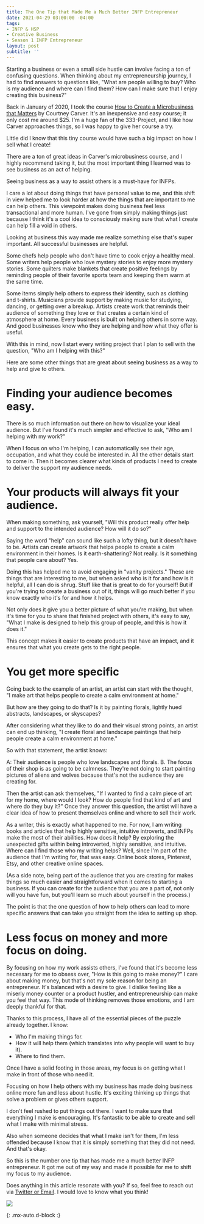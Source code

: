 ```yaml
---
title: The One Tip that Made Me a Much Better INFP Entrepreneur
date: 2021-04-29 03:00:00 -04:00
tags:
- INFP & HSP
- Creative Business
- Season 1 INFP Entrepreneur
layout: post
subtitle: ''
---
```


Starting a business or even a small side hustle can involve facing a ton of confusing questions. When thinking about my entrepreneurship journey, I had to find answers to questions like,  "What are people willing to buy? Who is my audience and where can I find them? How can I make sure that I enjoy creating this business?"

Back in January of 2020, I took the course [How to Create a Microbusiness that Matters](https://bemorewithless.com/micro/) by Courtney Carver. It's an inexpensive and easy course; it only cost me around $25. I'm a huge fan of the 333-Project, and I like how Carver approaches things, so I was happy to give her course a try.

Little did I know that this tiny course would have such a big impact on how I sell what I create!

There are a ton of great ideas in Carver's microbusiness course, and I highly recommend taking it, but the most important thing I learned was to see business as an act of helping.

Seeing business as a way to assist others is a must-have for INFPs.

I care a lot about doing things that have personal value to me, and this shift in view helped me to look harder at how the things that are important to me can help others.  This viewpoint makes doing business feel less transactional and more human. I've gone from simply making things just because I think it's a cool idea to consciously making sure that what I create can help fill a void in others.

Looking at business this way made me realize something else that's super important. All successful businesses are helpful.

Some chefs help people who don't have time to cook enjoy a healthy meal. Some writers help people who love mystery stories to enjoy more mystery stories. Some quilters make blankets that create positive feelings by reminding people of their favorite sports team and keeping them warm at the same time.

Some items simply help others to express their identity, such as clothing and t-shirts. Musicians provide support by making music for studying, dancing, or getting over a breakup. Artists create work that reminds their audience of something they love or that creates a certain kind of atmosphere at home. Every business is built on helping others in some way. And good businesses know who they are helping and how what they offer is useful.

With this in mind, now I start every writing project that I plan to sell with the question, "Who am I helping with this?"

Here are some other things that are great about seeing business as a way to help and give to others.

# Finding your audience becomes easy.

There is so much information out there on how to visualize your ideal audience. But I've found it's much simpler and effective to ask, "Who am I helping with my work?"

When I focus on who I'm helping, I can automatically see their age, occupation, and what they could be interested in. All the other details start to come in. Then it becomes clearer what kinds of products I need to create to deliver the support my audience needs.

# Your products will always fit your audience.

When making something, ask yourself, "Will this product really offer help and support to the intended audience? How will it do so?"

Saying the word "help" can sound like such a lofty thing, but it doesn't have to be. Artists can create artwork that helps people to create a calm environment in their homes. Is it earth-shattering? Not really. Is it something that people care about? Yes.

Doing this has helped me to avoid engaging in "vanity projects." These are things that are interesting to me, but when asked who is it for and how is it helpful, all I can do is shrug. Stuff like that is great to do for yourself! But if you're trying to create a business out of it, things will go much better if you know exactly who it's for and how it helps.

Not only does it give you a better picture of what you're making, but when it's time for you to share that finished project with others, it's easy to say, "What I make is designed to help this group of people, and this is how it does it."

This concept makes it easier to create products that have an impact, and it ensures that what you create gets to the right people.

# You get more specific

Going back to the example of an artist, an artist can start with the thought, "I make art that helps people to create a calm environment at home."

But how are they going to do that? Is it by painting florals, lightly hued abstracts, landscapes, or skyscapes?

After considering what they like to do and their visual strong points, an artist can end up thinking, "I create floral and landscape paintings that help people create a calm environment at home."

So with that statement, the artist knows:

A: Their audience is people who love landscapes and florals.
B. The focus of their shop is as going to be calmness. They're not doing to start painting pictures of aliens and wolves because that's not the audience they are creating for.

Then the artist can ask themselves, "If I wanted to find a calm piece of art for my home, where would I look? How do people find that kind of art and where do they buy it?" Once they answer this question, the artist will have a clear idea of how to present themselves online and where to sell their work.

As a writer, this is exactly what happened to me. For now, I am writing books and articles that help highly sensitive, intuitive introverts, and INFPs make the most of their abilities. How does it help? By exploring the unexpected gifts within being introverted, highly sensitive, and intuitive. Where can I find those who my writing helps?  Well, since I'm part of the audience that I'm writing for, that was easy. Online book stores, Pinterest, Etsy, and other creative online spaces.

(As a side note, being part of the audience that you are creating for makes things so much easier and straightforward when it comes to starting a business. If you can create for the audience that you are a part of, not only will you have fun, but you'll learn so much about yourself in the process.)

The point is that the one question of how to help others can lead to more specific answers that can take you straight from the idea to setting up shop.

# Less focus on money and more focus on doing.

By focusing on how my work assists others, I've found that it's become less necessary for me to obsess over, "How is this going to make money?" I care about making money, but that's not my sole reason for being an entrepreneur. It's balanced with a desire to give. I dislike feeling like a miserly money counter or a product hustler, and entrepreneurship can make you feel that way. This mode of thinking removes those emotions, and I am deeply thankful for that.

Thanks to this process, I have all of the essential pieces of the puzzle already together. I know:

* Who I'm making things for.
* How it will help them (which translates into why people will want to buy it).
* Where to find them.

Once I have a solid footing in those areas, my focus is on getting what I make in front of those who need it.

Focusing on how I help others with my business has made doing business online more fun and less about hustle. It's exciting thinking up things that solve a problem or gives others support.

I don't feel rushed to put things out there. I want to make sure that everything I make is encouraging. It's fantastic to be able to create and sell what I make with minimal stress.

Also when someone decides that what I make isn't for them, I'm less offended because I know that it is simply something that they did not need. And that's okay.

So this is the number one tip that has made me a much better INFP entrepreneur. It got me out of my way and made it possible for me to shift my focus to my audience.

Does anything in this article resonate with you? If so, feel free to reach out via [Twitter or Email](https://arcadiapage.com/talk/). I would love to know what you think!

![](/uploads/the-one-tip-the-made-me-a-better-infp-entrepreneur.png)

{: .mx-auto.d-block :}
